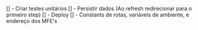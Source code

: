 [] - Criar testes unitários
[] - Persistir dados (Ao refresh redirecionar para o primeiro step)
[] - Deploy
[] - Constants de rotas, variáveis de ambiente, e endereço dos MFE's
